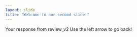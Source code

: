 ```yaml
---
layout: slide
title: "Welcome to our second slide!"
---
```

Your response from review_v2
Use the left arrow to go back!
